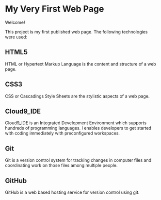 # My Very First Web Page

Welcome!

This project is my first published web page. The following technologies were used:

## HTML5
HTML or Hypertext Markup Language is the content and structure of a web page.


## CSS3
CSS or Cascadings Style Sheets are the stylistic aspects of a web page.

## Cloud9_IDE
Cloud9_IDE is an Integrated Development Environment which supports hundreds of programming languages. I enables developers to get started with coding immediately with preconfigured workspaces.

## Git
Git is a version control system for tracking changes in computer files and coordinating work on those files among multiple people.

## GitHub
GitHub is a web based hosting service for version control using git.